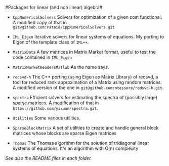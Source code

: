 #Packages for linear (and non linear) algebra#

* `CppNumericalSolvers` Solvers for optimization of a given cost functional. A modified copy of that in  `git@github.com:PatWie/CppNumericalSolvers.git`

* `IML_Eigen` Iterative solvers for linear systems of equations. My
  porting to Eigen of the template class of `IML++`.
  
* `MatrixData` A few matrices in Matrix Market format, useful to test the code contained  in `IML_Eigen`

* `MatrixMarketReadersMatlab` As the name says.

* `redsvd-h` The C++ porting (using Eigen as Matrix Library) of
  redsvd, a tool for reduced rank approximation of a Matrix using
  random matrices. A modified version of the one in
  `git@github.com:ntessore/redsvd-h.git`.
  
* `spectra` Efficient solvers for estimating the spectra of (possibly
  large) sparse matrices. A modification of that in
  `https://github.com/yixuan/spectra.git`.

* `Utilities` Some various utilities.

* `SparseBlockMatrix` A set of utilities to create and handle general block matrices whose blocks are sparse Eigen matrices

* `Thomas` The Thomas algorithm for the solution of tridiagonal linear systems of equations. It's an algorithm with O(n) complexity

*See also the README files in each folder.*
